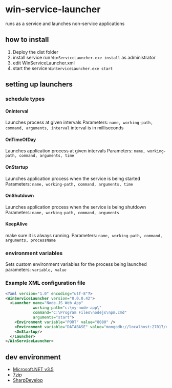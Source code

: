 # win-service-launcher
runs as a service and launches non-service applications

## how to install
1. Deploy the dist folder
2. install service run `WinServiceLauncher.exe install` as administrator
3. edit WinServiceLauncher.xml 
3. start the service `WinServiceLauncher.exe start`

## setting up launchers

### schedule types
#### OnInterval
Launches process at given intervals
Parameters: `name, working-path, command, arguments, interval`
interval is in milliseconds

#### OnTimeOfDay
Launches application process at given intervals
Parameters: `name, working-path, command, arguments, time`

#### OnStartup
Launches application process when the service is being started
Parameters: `name, working-path, command, arguments, time`

#### OnShutdown
Launches application process when the service is being shutdown
Parameters: `name, working-path, command, arguments`

#### KeepAlive
make sure it is always running.
Parameters: `name, working-path, command, arguments, processName`

### environment variables
Sets custom environment variables for the process being launched 
parameters: `variable, value`

### Example XML configuration file
```xml
<?xml version="1.0" encoding="utf-8"?>
<WinServiceLauncher version="0.0.0.42">
  <Launcher name="Node.JS Web App" 
            working-path="c:\my-node-app\" 
            command="C:\Program Files\nodejs\npm.cmd" 
            arguments="start">
    <Environment variable="PORT" value="8080" />
    <Environment variable="DATABASE" value="mongodb://localhost:27017/dbname" />
    <OnStartup/>
  </Launcher>
</WinServiceLauncher>
```

## dev environment
- [Microsoft.NET v3.5](https://dotnet.microsoft.com/download/thank-you/net35-sp1)
- [7zip](https://www.7-zip.org/download.html)
- [SharpDevelop](http://www.icsharpcode.net/OpenSource/SD/Download/Default.aspx#SharpDevelop5x)